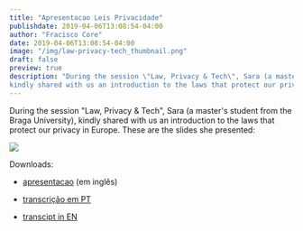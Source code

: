 ```yaml
---
title: "Apresentacao Leis Privacidade"
publishdate: 2019-04-06T13:08:54-04:00
author: "Fracisco Core"
date: 2019-04-06T13:08:54-04:00
image: "/img/law-privacy-tech_thumbnail.png"
draft: false
preview: true
description: "During the session \"Law, Privacy & Tech\", Sara (a master's student from the Braga University),
kindly shared with us an introduction to the laws that protect our privacy in Europe."
---
```


During the session "Law, Privacy & Tech", Sara (a master's student from the Braga University),
kindly shared with us an introduction to the laws that protect our privacy in Europe.
These are the slides she presented:

![](/img/law-privacy-tech_thumbnail.png)

Downloads:

* [apresentacao](/resources/law-privacy-tech/law-privacy-tech_slides.pdf) (em inglês)

* [transcrição em PT](/resources/law-privacy-tech/law-privacy-tech_transcript_en.pdf)

* [transcipt in EN](/resources/law-privacy-tech/law-privacy-tech_transcript_pt.pdf)
